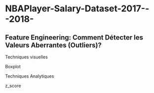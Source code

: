 # NBAPlayer-Salary-Dataset-2017---2018-

## Feature Engineering: Comment Détecter les Valeurs Aberrantes (Outliers)?

Techniques visuelles

Boxplot

Techniques Analytiques

z_score
